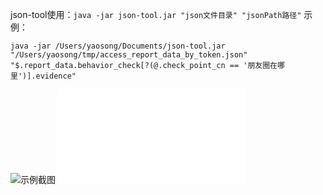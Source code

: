 
json-tool使用：`java -jar json-tool.jar "json文件目录" "jsonPath路径"`
示例：
```
java -jar /Users/yaosong/Documents/json-tool.jar "/Users/yaosong/tmp/access_report_data_by_token.json"  "$.report_data.behavior_check[?(@.check_point_cn == '朋友圈在哪里')].evidence"
```
![示例截图](https://www.github.com/yaosong5/tuchuang/raw/master/mdtc/2018/5/30/1527644586687.jpg)
![json-tool jar包](./attachments/json-tool.jar "json-tool")